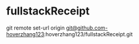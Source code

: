 # fullstackReceipt

git remote set-url origin git@github.com-hoverzhang123:hoverzhang123/fullstackReceipt.git

